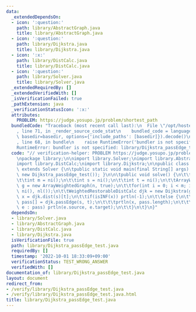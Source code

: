 ```yaml
---
data:
  _extendedDependsOn:
  - icon: ':question:'
    path: library/AbstractGraph.java
    title: library/AbstractGraph.java
  - icon: ':question:'
    path: library/Dijkstra.java
    title: library/Dijkstra.java
  - icon: ':x:'
    path: library/DistCalc.java
    title: library/DistCalc.java
  - icon: ':question:'
    path: library/Solver.java
    title: library/Solver.java
  _extendedRequiredBy: []
  _extendedVerifiedWith: []
  _isVerificationFailed: true
  _pathExtension: java
  _verificationStatusIcon: ':x:'
  attributes:
    PROBLEM: https://judge.yosupo.jp/problem/shortest_path
  bundledCode: "Traceback (most recent call last):\n  File \"/opt/hostedtoolcache/Python/3.10.7/x64/lib/python3.10/site-packages/onlinejudge_verify/documentation/build.py\"\
    , line 71, in _render_source_code_stat\n    bundled_code = language.bundle(stat.path,\
    \ basedir=basedir, options={'include_paths': [basedir]}).decode()\n  File \"/opt/hostedtoolcache/Python/3.10.7/x64/lib/python3.10/site-packages/onlinejudge_verify/languages/user_defined.py\"\
    , line 68, in bundle\n    raise RuntimeError('bundler is not specified: {}'.format(str(path)))\n\
    RuntimeError: bundler is not specified: library/Dijkstra_passEdge_test.java\n"
  code: "// verification-helper: PROBLEM https://judge.yosupo.jp/problem/shortest_path\n\
    \npackage library;\n\nimport library.Solver;\nimport library.AbstractGraph;\n\
    import library.DistCalc;\nimport library.Dijkstra;\n\npublic class Dijkstra_passEdge_test\
    \ extends Solver {\n\tpublic static void main(final String[] args) { main(args,\
    \ new Dijkstra_passEdge_test()); }\n\n\tpublic void solve() {\n\t\tint n = ni();\n\
    \t\tint m = ni();\n\t\tint s = ni();\n\t\tint t = ni();\n\t\tArrayWeightedGraph\
    \ g = new ArrayWeightedGraph(n, true);\n\t\tfor(int i = 0; i < m; i ++) g.add(ni(),\
    \ ni(), nl());\n\t\tWeightedRestorableDistCalc djk = new Dijkstra(g);\n\t\tlong\
    \ x = djk.dist(s)[t];\n\t\tif(isINF(x)) prtln(-1);\n\t\telse {\n\t\t\tWeightedEdge\
    \ pass[] = djk.passEdge(s, t);\n\t\t\tprtln(x, pass.length);\n\t\t\tfor(WeightedEdge\
    \ e : pass) prtln(e.source, e.target);\n\t\t}\n\t}\n}"
  dependsOn:
  - library/Solver.java
  - library/AbstractGraph.java
  - library/DistCalc.java
  - library/Dijkstra.java
  isVerificationFile: true
  path: library/Dijkstra_passEdge_test.java
  requiredBy: []
  timestamp: '2022-10-01 18:33:09+09:00'
  verificationStatus: TEST_WRONG_ANSWER
  verifiedWith: []
documentation_of: library/Dijkstra_passEdge_test.java
layout: document
redirect_from:
- /verify/library/Dijkstra_passEdge_test.java
- /verify/library/Dijkstra_passEdge_test.java.html
title: library/Dijkstra_passEdge_test.java
---
```

